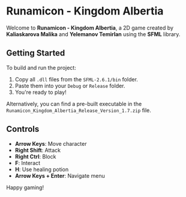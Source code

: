 # Runamicon - Kingdom Albertia

Welcome to **Runamicon - Kingdom Albertia**, a 2D game created by **Kaliaskarova Malika** and **Yelemanov Temirlan** using the **SFML** library.

## Getting Started

To build and run the project:
1. Copy all `.dll` files from the `SFML-2.6.1/bin` folder.
2. Paste them into your `Debug` or `Release` folder.
3. You're ready to play!

Alternatively, you can find a pre-built executable in the `Runamicon_Kingdom_Albertia_Release_Version_1.7.zip` file.

## Controls

- **Arrow Keys**: Move character
- **Right Shift**: Attack
- **Right Ctrl**: Block
- **F**: Interact
- **H**: Use healing potion
- **Arrow Keys + Enter**: Navigate menu

Happy gaming!
